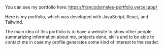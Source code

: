 You can see my portfolio here: https://francodorneles-portfolio.vercel.app/

Here is my portfolio, which was developed with JavaScript, React, and Tailwind.

The main idea of this portfolio is to have a website to show other people summarizing information about me, projects done, skills and to be able to contact me in case my profile generates some kind of interest to the reader.
